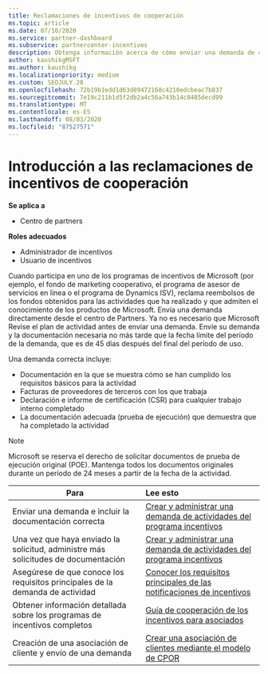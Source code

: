 ```yaml
---
title: Reclamaciones de incentivos de cooperación
ms.topic: article
ms.date: 07/10/2020
ms.service: partner-dashboard
ms.subservice: partnercenter-incentives
description: Obtenga información acerca de cómo enviar una demanda de cooperación correcta para sus incentivos organizando la documentación, las facturas, las instrucciones y la prueba de ejecución adecuadas.
author: kaushikgMSFT
ms.author: kaushikg
ms.localizationpriority: medium
ms.custom: SEOJULY.20
ms.openlocfilehash: 72b19b1edd1d63d89472168c4210edcbeac7b837
ms.sourcegitcommit: 7e19c211b1d5f2db2a4c56a743b14c8485decd99
ms.translationtype: MT
ms.contentlocale: es-ES
ms.lasthandoff: 08/03/2020
ms.locfileid: "87527571"
---
```

# <a name="incentives-co-op-claims-overview"></a>Introducción a las reclamaciones de incentivos de cooperación

**Se aplica a**

- Centro de partners

**Roles adecuados**

- Administrador de incentivos
- Usuario de incentivos

Cuando participa en uno de los programas de incentivos de Microsoft (por ejemplo, el fondo de marketing cooperativo, el programa de asesor de servicios en línea o el programa de Dynamics ISV), reclama reembolsos de los fondos obtenidos para las actividades que ha realizado y que admiten el conocimiento de los productos de Microsoft. Envía una demanda directamente desde el centro de Partners. Ya no es necesario que Microsoft Revise el plan de actividad antes de enviar una demanda. Envíe su demanda y la documentación necesaria no más tarde que la fecha límite del período de la demanda, que es de 45 días después del final del período de uso.

Una demanda correcta incluye:

- Documentación en la que se muestra cómo se han cumplido los requisitos básicos para la actividad
- Facturas de proveedores de terceros con los que trabaja
- Declaración e informe de certificación (CSR) para cualquier trabajo interno completado
- La documentación adecuada (prueba de ejecución) que demuestra que ha completado la actividad 

>[!NOTE]
>Microsoft se reserva el derecho de solicitar documentos de prueba de ejecución original (POE). Mantenga todos los documentos originales durante un período de 24 meses a partir de la fecha de la actividad. 

|**Para**   |**Lee esto**   |
|-----------------|:--------------------------------------|
|Enviar una demanda e incluir la documentación correcta|[Crear y administrar una demanda de actividades del programa incentivos](create-incentives-claims.md)|
|Una vez que haya enviado la solicitud, administre más solicitudes de documentación|[Crear y administrar una demanda de actividades del programa incentivos](create-incentives-claims.md)  |
|Asegúrese de que conoce los requisitos principales de la demanda de actividad|[Conocer los requisitos principales de las notificaciones de incentivos](core-requirements.md)   |
|Obtener información detallada sobre los programas de incentivos completos|[Guía de cooperación de los incentivos para asociados](https://assets.microsoft.com/coop-guidebook.pdf)
|Creación de una asociación de cliente y envío de una demanda |[Crear una asociación de clientes mediante el modelo de CPOR](submit-osa-claim.md)|
                                                                                 
                                   
